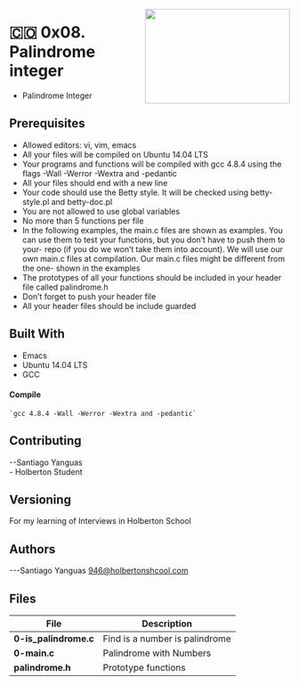<p>
<img width="260" height="170" src="https://www.flaticon.com/svg/static/icons/svg/2809/2809650.svg" align="right" >
</p>

# :colombia: 0x08. Palindrome integer

- Palindrome Integer

## Prerequisites

- Allowed editors: vi, vim, emacs
- All your files will be compiled on Ubuntu 14.04 LTS
- Your programs and functions will be compiled with gcc 4.8.4 using the flags -Wall -Werror -Wextra and -pedantic
- All your files should end with a new line
- Your code should use the Betty style. It will be checked using betty-style.pl and betty-doc.pl
- You are not allowed to use global variables
- No more than 5 functions per file
- In the following examples, the main.c files are shown as examples. You can use them to test your functions, but you don’t have to push them to your- repo (if you do we won’t take them into account). We will use our own main.c files at compilation. Our main.c files might be different from the one- shown in the examples
- The prototypes of all your functions should be included in your header file called palindrome.h
- Don’t forget to push your header file
- All your header files should be include guarded

## Built With

- Emacs
- Ubuntu 14.04 LTS
- GCC

#### Compile

    `gcc 4.8.4 -Wall -Werror -Wextra and -pedantic`

## Contributing

--Santiago Yanguas <br> - Holberton Student

## Versioning

For my learning of Interviews in Holberton School

## Authors

---Santiago Yanguas 946@holbertonshcool.com

## Files

| File                  | Description                    |
| --------------------- | ------------------------------ |
| **0-is_palindrome.c** | Find is a number is palindrome |
| **0-main.c**          | Palindrome with Numbers        |
| **palindrome.h**      | Prototype functions            |
